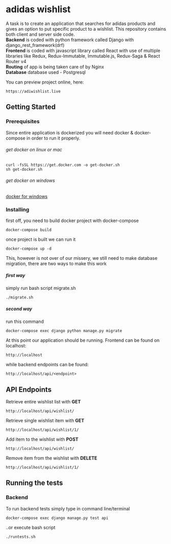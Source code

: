 # adidas wishlist

A task is to create an application that searches for adidas products and gives an option to put specific product to a wishlist. This repository contains both client and server side code.  <br />
**Backend** is coded with python framework called Django with django_rest_framework(drf) <br />
**Frontend** is coded with javascript library called React with use of multiple libraries like Redux, Redux-Immutable, Immutable.js, Redux-Saga & React Router v4 <br /> 
**Routing** of app is being taken care of by Nginx <br />
**Database** database used - Postgresql

You can preview project online, here:
```
https://adiwishlist.live
```

## Getting Started

### Prerequisites
Since entire application is dockerized you will need docker & docker-compose in order to run it properly.
###### get docker on linux or mac
```
curl -fsSL https://get.docker.com -o get-docker.sh
sh get-docker.sh
```
###### get docker on windows
[docker for windows](https://docs.docker.com/docker-for-windows/)
### Installing
first off, you need to build docker project with docker-compose

```
docker-compose build
```

once project is built we can run it 

```
docker-compose up -d
```

This, however is not over of our missery, we still need to make database migration, there are two ways to make this work
##### first way
simply run bash script migrate.sh
```
./migrate.sh
```
##### second way
run this command
```
docker-compose exec django python manage.py migrate
```

At this point our application should be running. 
Frontend can be found on localhost:
```
http://localhost
```
while backend endpoints can be found:
```
http://localhost/api/<endpoint>
```
## API Endpoints

Retrieve entire wishlist list with **GET**
```
http://localhost/api/wishlist/
```

Retrieve single wishlist item with **GET**
```
http://localhost/api/wishlist/1/
```

Add item to the wishlist with **POST**
```
http://localhost/api/wishlist/
```

Remove item from the wishlist with **DELETE**
```
http://localhost/api/wishlist/1/
```

## Running the tests

### Backend
To run backend tests simply type in command line/terminal
```
docker-compose exec django manage.py test api
```
..or execute bash script

```
./runtests.sh
```
